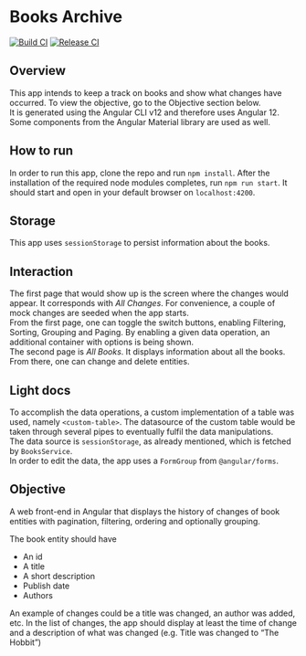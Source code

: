 # Books Archive

[![Build CI](https://github.com/3phase/books-archive/actions/workflows/build.yml/badge.svg)](https://github.com/3phase/books-archive/actions/workflows/build.yml)
[![Release CI](https://github.com/3phase/books-archive/actions/workflows/release.yml/badge.svg)](https://github.com/3phase/books-archive/actions/workflows/release.yml)

## Overview
This app intends to keep a track on books and show what changes have occurred. To view the objective, go to the Objective section below.   
It is generated using the Angular CLI v12 and therefore uses Angular 12. Some components from the Angular Material library are used as well.   

## How to run
In order to run this app, clone the repo and run `npm install`. After the installation of the required node modules completes, run `npm run start`. It should start and open in your default browser on `localhost:4200`.

## Storage
This app uses `sessionStorage` to persist information about the books.

## Interaction
The first page that would show up is the screen where the changes would appear. It corresponds with _All Changes_. For convenience, a couple of mock changes are seeded when the app starts.   
From the first page, one can toggle the switch buttons, enabling Filtering, Sorting, Grouping and Paging. By enabling a given data operation, an additional container with options is being shown.   
The second page is _All Books_. It displays information about all the books. From there, one can change and delete entities.

## Light docs
To accomplish the data operations, a custom implementation of a table was used, namely `<custom-table>`. The datasource of the custom table would be taken through several pipes to eventually fulfil the data manipulations.   
The data source is `sessionStorage`, as already mentioned, which is fetched by `BooksService`.   
In order to edit the data, the app uses a `FormGroup` from `@angular/forms`.

## Objective
A web front-end in Angular that displays the history of changes of book entities with pagination, filtering, ordering and optionally grouping.

The book entity should have 
*	An id
* A title
*	A short description
*	Publish date
*	Authors

An example of changes could be a title was changed, an author was added, etc. In the list of changes, the app should display at least the time of change and a description of what was changed (e.g. Title was changed to “The Hobbit”)

